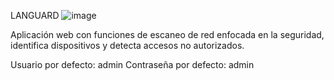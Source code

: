 LANGUARD
![image](https://github.com/user-attachments/assets/ccfb8364-edbd-457c-891c-6c8926a436a5)

Aplicación web con funciones de escaneo de red enfocada en la seguridad, identifica dispositivos y detecta accesos no autorizados.


Usuario por defecto: admin
Contraseña por defecto: admin
